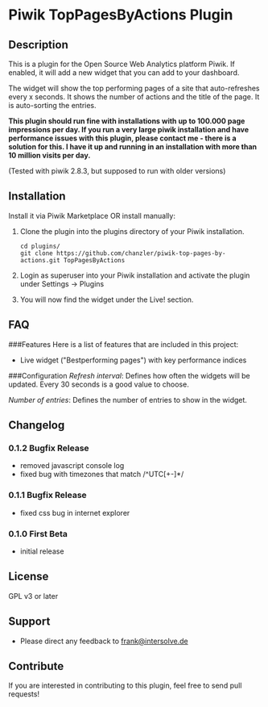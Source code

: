 # Piwik TopPagesByActions Plugin

## Description

This is a plugin for the Open Source Web Analytics platform Piwik. If enabled, it will add a new widget that you can add to your dashboard.

The widget will show the top performing pages of a site that auto-refreshes every x seconds. It shows the number of actions and the title of the page. It is auto-sorting the entries.

**This plugin should run fine with installations with up to 100.000 page impressions per day. If you run a very large piwik installation and have performance issues with this plugin, please contact me - there is a solution for this. I have it up and running in an installation with more than 10 million visits per day.**

(Tested with piwik 2.8.3, but supposed to run with older versions)

## Installation

Install it via Piwik Marketplace OR install manually:

1. Clone the plugin into the plugins directory of your Piwik installation.

   ```
   cd plugins/
   git clone https://github.com/chanzler/piwik-top-pages-by-actions.git TopPagesByActions
   ```

2. Login as superuser into your Piwik installation and activate the plugin under Settings -> Plugins

3. You will now find the widget under the Live! section.

## FAQ

###Features
Here is a list of features that are included in this project:

* Live widget ("Bestperforming pages") with key performance indices

###Configuration
*Refresh interval*: Defines how often the widgets will be updated. Every 30 seconds is a good value to choose.

*Number of entries*: Defines the number of entries to show in the widget.

## Changelog

### 0.1.2 Bugfix Release
* removed javascript console log
* fixed bug with timezones that match /^UTC[+-]*/

### 0.1.1 Bugfix Release
* fixed css bug in internet explorer

### 0.1.0 First Beta
* initial release

## License

GPL v3 or later

## Support

* Please direct any feedback to [frank@intersolve.de](mailto:frank@intersolve.de)

## Contribute

If you are interested in contributing to this plugin, feel free to send pull requests!

